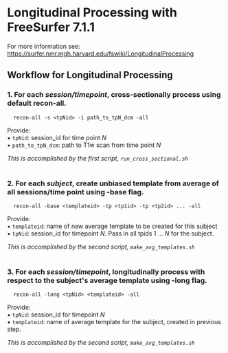 # Longitudinal Processing with FreeSurfer 7.1.1

For more information see: 
https://surfer.nmr.mgh.harvard.edu/fswiki/LongitudinalProcessing

## **Workflow for Longitudinal Processing**

### 1. For each _session/timepoint_, cross-sectionally process using default recon-all.

```
  recon-all -s <tpNid> -i path_to_tpN_dcm -all
```
Provide:  
▪ `tpNid`: session_id for time point _N_  
▪ `path_to_tpN_dcm`: path to T1w scan from time point _N_

_This is accomplished by the first script, `run_cross_sectional.sh`_  
<br> 
### 2. For each _subject_, create unbiased template from average of all sessions/time point using -base flag.
```
  recon-all -base <templateid> -tp <tp1id> -tp <tp2id> ... -all
```
Provide:\
    ▪ `templateid`: name of new average template to be created for this subject\
    ▪ `tpNid`: session_id for timepoint _N_. Pass in all tpids 1 ... _N_ for the subject. 

_This is accomplished by the second script, `make_avg_templates.sh`_  
<br>

### 3. For each _session/timepoint_, longitudinally process with respect to the subject's average template using -long flag.
```
  recon-all -long <tpNid> <templateid> -all
```
Provide:  
▪ `tpNid`: session_id for timepoint _N_  
▪ `templateid`: name of average template for the subject, created in previous step.

_This is accomplished by the second script, `make_avg_templates.sh`_

